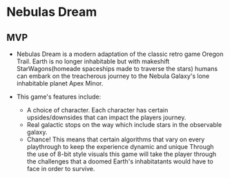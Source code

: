 # Nebulas Dream

## MVP

- Nebulas Dream is a modern adaptation of the classic retro game Oregon Trail. Earth is no longer inhabitable but with makeshift StarWagons(homeade spaceships made to traverse the stars) humans can embark on the treacherous journey to the Nebula Galaxy's lone inhabitable planet Apex Minor.

- This game's features include: 
  * A choice of character. Each character has certain upsides/downsides that can impact the players journey.
  * Real galactic stops on the way which include stars in the observable galaxy.
  * Chance! This means that certain algorithms that vary on every playthrough to keep the experience dynamic and unique
  Through the use of 8-bit style visuals this game will take the player through the challenges that a doomed Earth's inhabitatants would have to face in order to survive.
